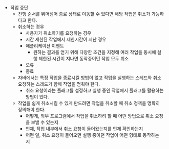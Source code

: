 - 작업 중단
    - 진행 순서를 뛰어넘어 종료 상태로 이동할 수 있다면 해당 작업은 취소가 가능하다고 한다.
    - 취소하는 경우
        - 사용자가 취소하기를 요청하는 경우
        - 시간 제한된 작업에서 제한시간이 지난 경우
        - 애플리케이션 이벤트
            - 원하는 결과를 얻기 위해 다양한 조건을 지정해 여러 작업을 동시에 실행
제한된 시간이 지나면 동작중이던 작업 모두 취소
        - 오류
        - 종료
    - 자바에서는 특정 작업을 종료시킬 방법이 없고 작업을 실행하는 스레드와 취소 요청하는 스레드가 함께 작업을 멈춰야 한다.
        - 취소 요청이라는 플래그를 설정하고 실행 중인 작업에서 플래그를 활용하는 방법이 있다.
    - 작업을 쉽게 취소시킬 수 있게 만드려면 작업을 취소할 때 취소 정책을 명확히 정의해야 한다.
        - 어떻게, 외부 프로그램에서 작업을 취소하려 할 때 어떤 방법으로 취소 요청을 보낼 수 있는지
        - 언제, 작업 내부에서 취소 요청이 들어왔는지를 언제 확인하는지
        - 어떤 일, 취소 요청이 들어오면 실행 중이던 작업이 어떤 형태로 동작하는 지

